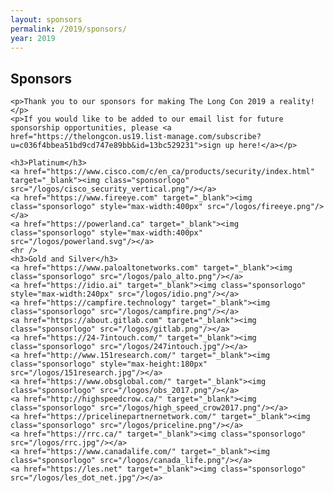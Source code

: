 ```yaml
---
layout: sponsors
permalink: /2019/sponsors/
year: 2019
---
```


<div class="row marketing">
  <div class="col-lg-12">
    <h2>Sponsors</h2>

    <p>Thank you to our sponsors for making The Long Con 2019 a reality!</p>
    <p>If you would like to be added to our email list for future sponsorship opportunities, please <a href="https://thelongcon.us19.list-manage.com/subscribe?u=c036f4bbea51bd9cd747e89bb&id=13bc529231">sign up here!</a></p>
  </div>
</div>

<div class="row marketing">
  <div class="col-lg-12">
    <style>
      img.sponsorlogo { max-height:300; max-width:300px; display:inline-block; padding:20px 50px; }
      a.sponsortext { font-size:30px; font-weight:bold; display:inline-block; padding:20px }
    </style>

    <h3>Platinum</h3>
    <a href="https://www.cisco.com/c/en_ca/products/security/index.html" target="_blank"><img class="sponsorlogo" src="/logos/cisco_security_vertical.png"/></a>
    <a href="https://www.fireeye.com" target="_blank"><img class="sponsorlogo" style="max-width:400px" src="/logos/fireeye.png"/></a>
    <a href="https://powerland.ca" target="_blank"><img class="sponsorlogo" style="max-width:400px" src="/logos/powerland.svg"/></a>
    <hr />
    <h3>Gold and Silver</h3>
    <a href="https://www.paloaltonetworks.com" target="_blank"><img class="sponsorlogo" src="/logos/palo_alto.png"/></a>
    <a href="https://idio.ai" target="_blank"><img class="sponsorlogo" style="max-width:240px" src="/logos/idio.png"/></a>
    <a href="https://campfire.technology" target="_blank"><img class="sponsorlogo" src="/logos/campfire.png"/></a>
    <a href="https://about.gitlab.com" target="_blank"><img class="sponsorlogo" src="/logos/gitlab.png"/></a>
    <a href="https://24-7intouch.com/" target="_blank"><img class="sponsorlogo" src="/logos/247intouch.jpg"/></a>
    <a href="http://www.151research.com/" target="_blank"><img class="sponsorlogo" style="max-height:180px" src="/logos/151research.jpg"/></a>
    <a href="https://www.obsglobal.com/" target="_blank"><img class="sponsorlogo" src="/logos/obs_2017.png"/></a>
    <a href="http://highspeedcrow.ca/" target="_blank"><img class="sponsorlogo" src="/logos/high_speed_crow2017.png"/></a>
    <a href="https://pricelinepartnernetwork.com/" target="_blank"><img class="sponsorlogo" src="/logos/priceline.png"/></a>
    <a href="https://rrc.ca/" target="_blank"><img class="sponsorlogo" src="/logos/rrc.jpg"/></a>
    <a href="https://www.canadalife.com/" target="_blank"><img class="sponsorlogo" src="/logos/canada_life.png"/></a>
    <a href="https://les.net" target="_blank"><img class="sponsorlogo" src="/logos/les_dot_net.jpg"/></a>
  </div>
</div>
